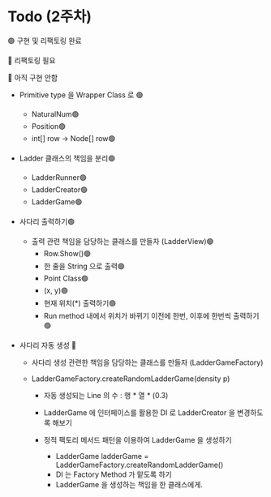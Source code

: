 # Todo (2주차)

️🟢 구현 및 리팩토링 완료

🔵 리팩토링 필요

🔴 아직 구현 안함
- Primitive type 을 Wrapper Class 로 ️🟢
  - NaturalNum️🟢
  - Position️🟢
  - int[] row -> Node[] row️🟢

- Ladder 클래스의 책임을 분리️🟢

  - LadderRunner️🟢
  - LadderCreator️🟢
  - LadderGame️🟢

- 사다리 출력하기️🟢

  - 출력 관련 책임을 담당하는 클래스를 만들자 (LadderView)️🟢
      - Row.Show()️🟢
      - 한 줄을 String 으로 출력️🟢
      - Point Class️🟢
      - (x, y)️🟢
      - 현재 위치(*) 출력하기️🟢
      - Run method 내에서 위치가 바뀌기 이전에 한번, 이후에 한번씩 출력하기️🟢


- 사다리 자동 생성 🔴

  - 사다리 생성 관련한 책임을 담당하는 클래스를 만들자 (LadderGameFactory)
  - LadderGameFactory.createRandomLadderGame(density p)

    - 자동 생성되는 Line 의 수 : 행 * 열 * (0.3)
    - LadderGame 에 인터페이스를 활용한 DI 로 LadderCreator 을 변경하도록 해보기
    - 정적 팩토리 메서드 패턴을 이용하여 LadderGame 을 생성하기

      - LadderGame ladderGame = LadderGameFactory.createRandomLadderGame()
      - DI 는 Factory Method 가 맡도록 하기
      - LadderGame 을 생성하는 책임을 한 클래스에게.
  